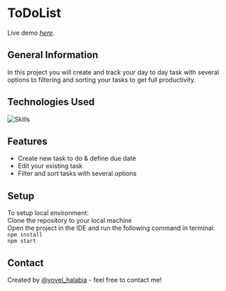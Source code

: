 # ToDoList
Live demo [_here_](https://to-do-list-mu-bay.vercel.app/).

## General Information
In this project you will create and track your day to day task with several options to filtering and sorting your tasks to get full productivity.

## Technologies Used
![Skills](https://skills.thijs.gg/icons?i=nodejs,angular&perline=5)

## Features
- Create new task to do & define due date
- Edit your existing task
- Filter and sort tasks with several options


## Setup
To setup local environment:<br/>
Clone the repository to your local machine<br/>
Open the project in the IDE and run the following command in terminal:<br/>
`npm install`</br>
`npm start`<br/>

## Contact
Created by [@yovel_halabia](https://www.linkedin.com/in/yovel-halabia-450a2b1b2/) - feel free to contact me!


